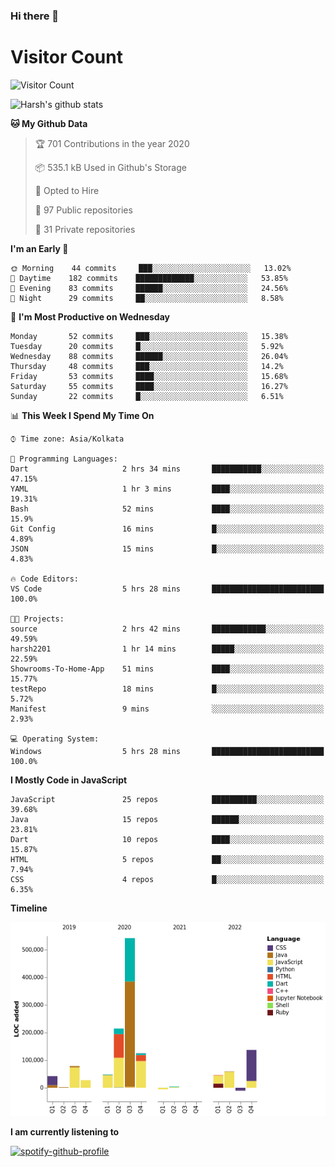 ### Hi there 👋 

# Visitor Count
![Visitor Count](https://profile-counter.glitch.me/harsh2201/count.svg)

![Harsh's github stats](https://github-readme-stats.vercel.app/api?username=harsh2201&show_icons=true&theme=radical)


<!--START_SECTION:waka-->
**🐱 My Github Data** 

> 🏆 701 Contributions in the year 2020
 > 
> 📦 535.1 kB Used in Github's Storage 
 > 
> 💼 Opted to Hire
 > 
> 📜 97 Public repositories
 > 
> 🔑 31 Private repositories 

**I'm an Early 🐤** 

```text
🌞 Morning    44 commits     ███░░░░░░░░░░░░░░░░░░░░░░   13.02% 
🌆 Daytime    182 commits    █████████████░░░░░░░░░░░░   53.85% 
🌃 Evening    83 commits     ██████░░░░░░░░░░░░░░░░░░░   24.56% 
🌙 Night      29 commits     ██░░░░░░░░░░░░░░░░░░░░░░░   8.58%

```
📅 **I'm Most Productive on Wednesday** 

```text
Monday       52 commits     ███░░░░░░░░░░░░░░░░░░░░░░   15.38% 
Tuesday      20 commits     █░░░░░░░░░░░░░░░░░░░░░░░░   5.92% 
Wednesday    88 commits     ██████░░░░░░░░░░░░░░░░░░░   26.04% 
Thursday     48 commits     ███░░░░░░░░░░░░░░░░░░░░░░   14.2% 
Friday       53 commits     ████░░░░░░░░░░░░░░░░░░░░░   15.68% 
Saturday     55 commits     ████░░░░░░░░░░░░░░░░░░░░░   16.27% 
Sunday       22 commits     █░░░░░░░░░░░░░░░░░░░░░░░░   6.51%

```


📊 **This Week I Spend My Time On** 

```text
⌚︎ Time zone: Asia/Kolkata

💬 Programming Languages: 
Dart                     2 hrs 34 mins       ███████████░░░░░░░░░░░░░░   47.15% 
YAML                     1 hr 3 mins         ████░░░░░░░░░░░░░░░░░░░░░   19.31% 
Bash                     52 mins             ████░░░░░░░░░░░░░░░░░░░░░   15.9% 
Git Config               16 mins             █░░░░░░░░░░░░░░░░░░░░░░░░   4.89% 
JSON                     15 mins             █░░░░░░░░░░░░░░░░░░░░░░░░   4.83%

🔥 Code Editors: 
VS Code                  5 hrs 28 mins       █████████████████████████   100.0%

🐱‍💻 Projects: 
source                   2 hrs 42 mins       ████████████░░░░░░░░░░░░░   49.59% 
harsh2201                1 hr 14 mins        █████░░░░░░░░░░░░░░░░░░░░   22.59% 
Showrooms-To-Home-App    51 mins             ████░░░░░░░░░░░░░░░░░░░░░   15.77% 
testRepo                 18 mins             █░░░░░░░░░░░░░░░░░░░░░░░░   5.72% 
Manifest                 9 mins              ░░░░░░░░░░░░░░░░░░░░░░░░░   2.93%

💻 Operating System: 
Windows                  5 hrs 28 mins       █████████████████████████   100.0%

```

**I Mostly Code in JavaScript** 

```text
JavaScript               25 repos            ██████████░░░░░░░░░░░░░░░   39.68% 
Java                     15 repos            ██████░░░░░░░░░░░░░░░░░░░   23.81% 
Dart                     10 repos            ████░░░░░░░░░░░░░░░░░░░░░   15.87% 
HTML                     5 repos             ██░░░░░░░░░░░░░░░░░░░░░░░   7.94% 
CSS                      4 repos             █░░░░░░░░░░░░░░░░░░░░░░░░   6.35%

```


**Timeline**

![Chart not found](https://github.com/harsh2201/harsh2201/blob/master/charts/bar_graph.png) 


<!--END_SECTION:waka-->

**I am currently listening to**

[![spotify-github-profile](https://spotify-github-profile.vercel.app/api/view?uid=0zd53poz5lu9da8yk1wq8bpss&cover_image=true)](https://spotify-github-profile.vercel.app/api/view?uid=0zd53poz5lu9da8yk1wq8bpss&redirect=true)
